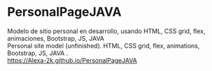 # PersonalPageJAVA
Modelo de sitio personal en desarrollo, usando HTML, CSS grid, flex, animaciones, Bootstrap, JS, JAVA <br>
Personal site model (unfinished). HTML, CSS grid, flex, animations, Bootstrap, JS, JAVA .<br>
https://Alexa-2k.github.io/PersonalPageJAVA
